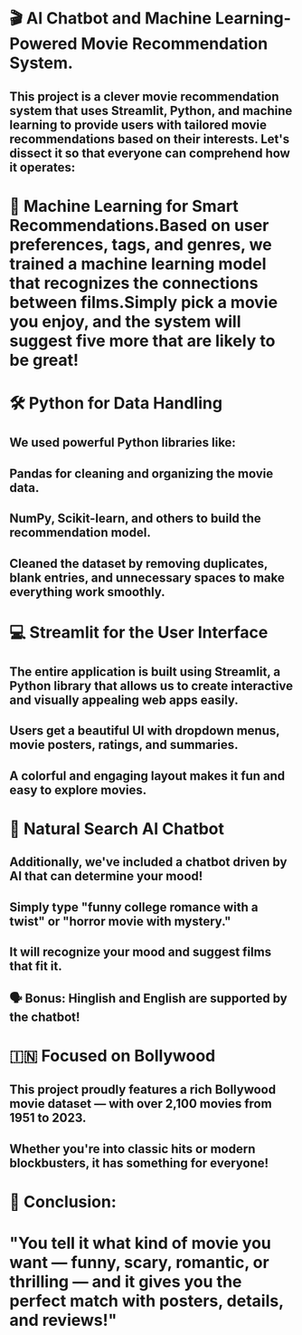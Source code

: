 # 🎬 AI Chatbot and Machine Learning-Powered Movie Recommendation System.

## This project is a clever movie recommendation system that uses Streamlit, Python, and machine learning to provide users with tailored movie recommendations based on their interests. Let's dissect it so that everyone can comprehend how it operates:

# 🧠 Machine Learning for Smart Recommendations.Based on user preferences, tags, and genres, we trained a machine learning model that recognizes the connections between films.Simply pick a movie you enjoy, and the system will suggest five more that are likely to be great!

# 🛠️ Python for Data Handling
## We used powerful Python libraries like:

## Pandas for cleaning and organizing the movie data.

## NumPy, Scikit-learn, and others to build the recommendation model.

## Cleaned the dataset by removing duplicates, blank entries, and unnecessary spaces to make everything work smoothly.

# 💻 Streamlit for the User Interface
## The entire application is built using Streamlit, a Python library that allows us to create interactive and visually appealing web apps easily.

## Users get a beautiful UI with dropdown menus, movie posters, ratings, and summaries.

## A colorful and engaging layout makes it fun and easy to explore movies.

# 🤖 Natural Search AI Chatbot
## Additionally, we've included a chatbot driven by AI that can determine your mood!

## Simply type "funny college romance with a twist" or "horror movie with mystery."

## It will recognize your mood and suggest films that fit it.

## 🗣️ Bonus: Hinglish and English are supported by the chatbot!

# 🇮🇳 Focused on Bollywood
## This project proudly features a rich Bollywood movie dataset — with over 2,100 movies from 1951 to 2023.
## Whether you're into classic hits or modern blockbusters, it has something for everyone!

# 🌟 Conclusion:
# "You tell it what kind of movie you want — funny, scary, romantic, or thrilling — and it gives you the perfect match with posters, details, and reviews!"